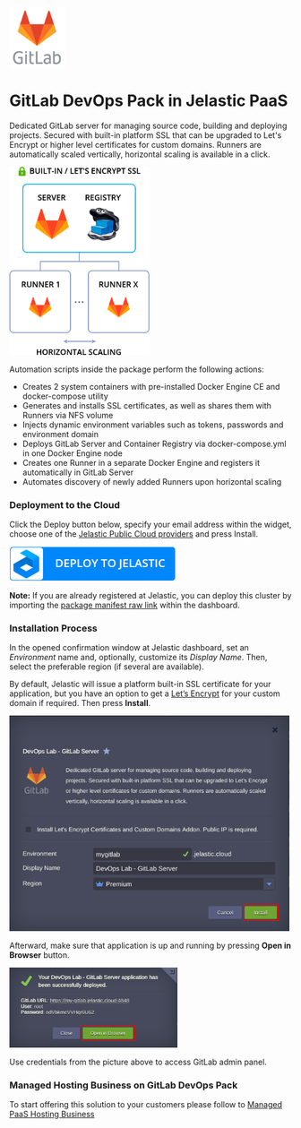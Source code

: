 <p align="left"> 
<img src="images/gitlab-logo.png" width="100">
</p>

# GitLab DevOps Pack in Jelastic PaaS

Dedicated GitLab server for managing source code, building and deploying projects. Secured with built-in platform SSL that can be upgraded to Let's Encrypt or higher level certificates for custom domains. Runners are automatically scaled vertically, horizontal scaling is available in a click.

<p align="left"> 
<img src="images/topo.png" width="250">
</p>

Automation scripts inside the package perform the following actions:
- Creates 2 system containers with pre-installed Docker Engine CE and docker-compose utility
- Generates and installs SSL certificates, as well as shares them with Runners via NFS volume 
- Injects dynamic environment variables such as tokens, passwords and environment domain
- Deploys GitLab Server and Container Registry via docker-compose.yml in one Docker Engine node 
- Creates one Runner in a separate Docker Engine and registers it automatically in GitLab Server
- Automates discovery of newly added Runners upon horizontal scaling 

### Deployment to the Cloud

Click the Deploy button below, specify your email address within the widget, choose one of the [Jelastic Public Cloud providers](https://jelastic.com/install-application/?manifest=https://raw.githubusercontent.com/jelastic-jps/gitlab/master/manifest.jps) and press Install.

[![Deploy](https://github.com/jelastic-jps/git-push-deploy/raw/master/images/deploy-to-jelastic.png)](https://jelastic.com/install-application/?manifest=https://raw.githubusercontent.com/jelastic-jps/gitlab/master/manifest.jps)

**Note:** If you are already registered at Jelastic, you can deploy this cluster by importing the [package manifest raw link](https://github.com/jelastic-jps/gitlab/blob/master/manifest.jps) within the dashboard.

### Installation Process

In the opened confirmation window at Jelastic dashboard, set an *Environment* name and, optionally, customize its *Display Name*. Then, select the preferable region (if several are available). 

By default, Jelastic will issue a platform built-in SSL certificate for your application, but you have an option to get a [Let’s Encrypt](https://letsencrypt.org/) for your custom domain if required. Then press **Install**.

<p align="left"> 
<img src="images/install.png" width="500">
</p>

Afterward, make sure that application is up and running by pressing **Open in Browser** button. 

<p align="left"> 
<img src="images/success.png" width="300">
</p>

Use credentials from the picture above to access GitLab admin panel.
   
### Managed Hosting Business on GitLab DevOps Pack

To start offering this solution to your customers please follow to [Managed PaaS Hosting Business](https://jelastic.com/apaas/)
